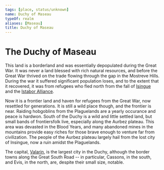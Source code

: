 ```yaml
---
tags: [place, status/unknown]
name: Duchy of Maseau
typeOf: realm
aliases: [Maseau]
title: Duchy of Maseau
---
```

# The Duchy of Maseau

This land is a borderland and was essentially depopulated during the Great War. It was never a land blessed with rich natural resources, and before the Great War thrived on the trade flowing through the gap in the Mostreve Hills. During the war it suffered significant population loses, and to the extent that it recovered, it was from refugees who fled north from the fall of [Isingue](<../../istaros-watershed/isingue.md>) and the [Istabor Alliance](<../../../history/istabor-alliance.md>).

Now it is a frontier land and haven for refugees from the Great War, now resettled for generations. It is still a wild place though, and the frontier is near. Raiding hobgoblins from the Plaguelands are a yearly occurance and peace is hardwon. South of the Duchy is a wild and little settled land, but small bands of frontiersfolk live, especially along the Aurbez plateau. This area was devasted in the Blood Years, and many abandoned mines in the mountains provide easy riches for those brave enough to venture far from civilization. The people of the Aurbez plateau largely hail from the lost city of Insingue, now a ruin amidst the Plaguelands.

The capital, [Valarin](<./valarin.md>), is the largest city in the Duchy, although the border towns along the Great South Road -- in particular, Cassons, in the south, and Evis, in the north, are, despite their small size, notable.




